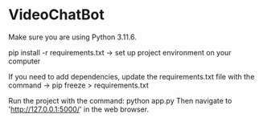 # VideoChatBot

Make sure you are using Python 3.11.6. 

pip install -r requirements.txt -> set up project environment on your computer

If you need to add dependencies, update the requirements.txt file with the command ->
pip freeze > requirements.txt

Run the project with the command: python app.py
Then navigate to 'http://127.0.0.1:5000/' in the web browser.